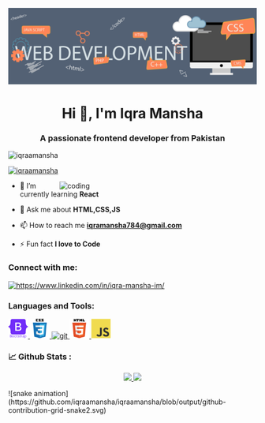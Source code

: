 ![logo](https://github.com/ridashafqaat/ridashafqaat/blob/main/banner%20top.gif)

<h1 align="center">Hi 👋, I'm Iqra Mansha</h1>
<h3 align="center">A passionate frontend developer from Pakistan</h3>

<p align="left"> <img src="https://komarev.com/ghpvc/?username=iqraamansha&label=Profile%20views&color=0e75b6&style=flat" alt="iqraamansha" /> </p>

<p align="left"> <a href="https://github.com/ryo-ma/github-profile-trophy"><img src="https://github-profile-trophy.vercel.app/?username=iqraamansha" alt="iqraamansha" /></a> </p>

<img align="right" alt="coding" width="400" src="https://user-images.githubusercontent.com/74038190/221352975-94759904-aa4c-4032-a8ab-b546efb9c478.gif">

- 🌱 I’m currently learning **React**

- 💬 Ask me about **HTML,CSS,JS**

- 📫 How to reach me **iqramansha784@gmail.com**

- ⚡ Fun fact **I love to Code**

<h3 align="left">Connect with me:</h3>
<p align="left">
<a href="https://linkedin.com/in/https://www.linkedin.com/in/iqra-mansha-im/" target="blank"><img align="center" src="https://raw.githubusercontent.com/rahuldkjain/github-profile-readme-generator/master/src/images/icons/Social/linked-in-alt.svg" alt="https://www.linkedin.com/in/iqra-mansha-im/" height="30" width="40" /></a>
</p>

<h3 align="left">Languages and Tools:</h3>
<p align="left"> <a href="https://getbootstrap.com" target="_blank" rel="noreferrer"> <img src="https://raw.githubusercontent.com/devicons/devicon/master/icons/bootstrap/bootstrap-plain-wordmark.svg" alt="bootstrap" width="40" height="40"/> </a> <a href="https://www.w3schools.com/css/" target="_blank" rel="noreferrer"> <img src="https://raw.githubusercontent.com/devicons/devicon/master/icons/css3/css3-original-wordmark.svg" alt="css3" width="40" height="40"/> </a> <a href="https://git-scm.com/" target="_blank" rel="noreferrer"> <img src="https://www.vectorlogo.zone/logos/git-scm/git-scm-icon.svg" alt="git" width="40" height="40"/> </a> <a href="https://www.w3.org/html/" target="_blank" rel="noreferrer"> <img src="https://raw.githubusercontent.com/devicons/devicon/master/icons/html5/html5-original-wordmark.svg" alt="html5" width="40" height="40"/> </a> <a href="https://developer.mozilla.org/en-US/docs/Web/JavaScript" target="_blank" rel="noreferrer"> <img src="https://raw.githubusercontent.com/devicons/devicon/master/icons/javascript/javascript-original.svg" alt="javascript" width="40" height="40"/> </a> </p>

<h3> 📈 Github Stats : </h3>
<p align="center">
<a href="https://github.com/iqraamansha" target="_blank">
  <img height="180em" src="https://github-readme-stats-eight-theta.vercel.app/api?username=iqraamansha&show_icons=true&theme=algolia&include_all_commits=true&count_private=true" />
  <img height="180em" src="https://github-readme-stats-eight-theta.vercel.app/api/top-langs/?username=iqraamansha&layout=compact&langs_count=8&theme=algolia"/>
</a>
<!--   <a href="https://git.io/streak-stats"><img src="https://streak-stats.demolab.com?user=Iqraamansha&theme=dark&hide_border=true" alt="GitHub Streak" /></a> -->
</p>
<!-- ![snake animation](https://github.com/iqraamansha/iqraamansha/blob/output/github-contribution-grid-snake2.svg) -->
![snake animation](https://github.com/iqraamansha/iqraamansha/blob/output/github-contribution-grid-snake2.svg)




